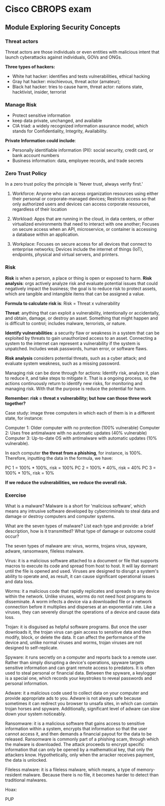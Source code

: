 # Cisco CBROPS exam

## Module Exploring Security Concepts

### Threat actors

Threat actors are those individuals or even entities with malicious intent that launch cyberattacks against individuals, GOVs and ONGs.

**Three types of hackers:**

* White hat hacker: identifies and tests vulnerabilities, ethical hacking
* Gray hat hacker: mischievous, threat actor (amateur);
* Black hat hacker: tries to cause harm, threat actor: nations state, hacktivist, insider, terrorist

### Manage Risk

* Protect sensitive information
* keep data private, unchanged, and available
* CIA triad: a widely recognized information assurance model, which stands for Confidentiality, Integrity, Availability.

**Private Information could include**:

* Personally identifiable information (PII): social security, credit card, or bank account numbers
* Business information: data, employee records, and trade secrets

### Zero Trust Policy

In a zero trust policy the principle is 'Never trust, always verify first.'

1. Workforce: Anyone who can access organization resources using either their personal or corporate-managed devices; Restricts access so that only authorized users and devices can access corporate resources, regardless of their location

2. Workload: Apps that are running in the cloud, in data centers, or other virtualized environments that need to interact with one another; Focuses on secure access when an API, microservice, or container is accessing a database within an application.

3. Workplace: Focuses on secure access for all devices that connect to enterprise networks; Devices include the internet of things (IoT), endpoints, physical and virtual servers, and printers.

### Risk

**Risk** is when a person, a place or thing is open or exposed to harm.
**Risk analysis**: orgs actively analyze risk and evaluate potential issues that could negatively impact the business; the goal is to reduce risk to protect assets, which are tangible and intangible items that can be assigned a value.

**Formula to calculate risk is**: Risk = Threat x vulnerability

**Threat**: anything that can exploit a vulnerability, intentionally or accidentally, and obtain, damage, or destroy an asset. Something that might happen and is difficult to control; includes malware, terrorists, or nature.

**Identify vulnerabilities**: a security flaw or weakness in a system that can be exploited by threats to gain unauthorized access to an asset. Connecting a system to the internet can represent a vulnerability if the system is unpatched. Includes weak passwords, human error, or software flaws.

**Risk analysis** considers potential threats, such as a cyber attack; and evaluate system weakness, such as a missing password.

Managing risk can be done through for actions: Identify risk, analyze it, plan to reduce it, and take steps to mitigate it. That is a ongoing process, so the actions continuously return to identify new risks, for monitoring and managing risk. With that the purpose is reduce the potential for harm.  

**Remember: risk = threat x vulnerability; but how can those three work together?**

Case study: image three computers in which each of them is in a different state, for instance:

Computer 1: Older computer with no protection (100% vulnerable)
Computer 2: Uses free antimalware with no automatic updates (40% vulnerable)
Computer 3: Up-to-date OS with antimalware with automatic updates (10% vulnerable).

In each computer **the threat from a phishing**, for instance, is 100%. Therefore, inputting the data in the formula, we have:

PC 1 = 100% * 100%, risk = 100%
PC 2 = 100% * 40%, risk = 40%
PC 3 = 100% * 10%, risk = 10%

**If we reduce the vulnerabilities, we reduce the overall risk.**

### Exercise

What is a malware? Malware is a short for 'malicious software', which means any intrusive software developed by cybercriminals to steal data and damage or destroy computers and computer systems.

What are the seven types of malware? List each type and provide: a brief description, how is it transmitted? What type of damage or outcome could occur?

The seven types of malware are: virus, worms, trojans virus, spyware, adware, ransomware, fileless malware.

Virus: it is a malicious software attached to a document or file that supports macros to execute its code and spread from host to host. It will lay dormant until the file is opened and used. Viruses are designed to disrupt a system's ability to operate and, as result, it can cause significant operational issues and data loss.

Worms: it a malicious code that rapidly replicates and spreads to any device within the network. Unlike viruses, worms do not need host programs to disseminate. A worm infects a device via a downloaded file or a network connection before it multiplies and disperses at an exponential rate. Like a viruses, they can severely disrupt the operations of a device and cause data loss.

Trojan: it is disguised as helpful software programs. But once the user downloads it, the trojan virus can gain access to sensitive data and then modify, block, or delete the data. It can affect the performance of the device and, unlike normal viruses and worms, trojan viruses are not designed to self-replicate.

Spyware: it runs secretly on a computer and reports back to a remote user. Rather than simply disrupting a device's operations, spyware targets sensitive information and can grant remote access to predators. It is often used to steal personal or financial data. Between the spyware, a keylogger is a special one, which records your keystrokes to reveal passwords and personal information.

Adware: it a malicious code used to collect data on your computer and provide appropriate ads to you. Adware is not always safe because sometimes it can redirect you browser to unsafa sites, in which can contain trojan horses and spyware. Additionally, significant level of adware can slow down your system noticeably.

Ransomware: it is a malicious software that gains access to sensitive information within a system, encrypts that information so that the user cannot access it, and then demands a financial payout for the data to be released. Ransomware is commonly part of a phishing scam, through which the malware is downloaded. The attack proceeds to encrypt specific information that can only be opened by a mathematical key, that only the attackers know. Hypothetically, only when the arracker receives payment, the data is unlocked.

Fileless malware: it is a fileless malware, which means, a type of memory-resident malware. Because there is no file, it becomes harder to detect than traditional malwares.

Hoax:

PUP
